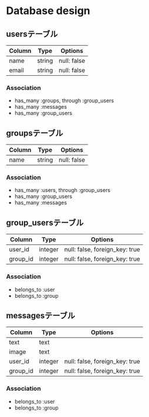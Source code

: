 # Database design

## usersテーブル
|Column|Type|Options|
|------|----|-------|
|name|string|null: false|
|email|string|null: false|

### Association
- has_many :groups, through :group_users
- has_many :messages
- has_many :group_users


## groupsテーブル
|Column|Type|Options|
|------|----|-------|
|name|string|null: false|

### Association
- has_many :users, through :group_users
- has_many :group_users
- has_many :messages

## group_usersテーブル
|Column|Type|Options|
|------|----|-------|
|user_id|integer|null: false, foreign_key: true|
|group_id|integer|null: false, foreign_key: true|

### Association
- belongs_to :user
- belongs_to :group

## messagesテーブル
|Column|Type|Options|
|------|----|-------|
|text|text||
|image|text||
|user_id|integer|null: false, foreign_key: true|
|group_id|integer|null: false, foreign_key: true|

### Association
- belongs_to :user
- belongs_to :group
